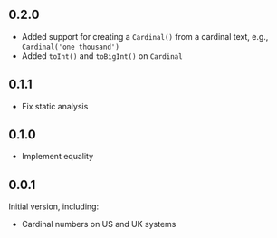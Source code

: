 
## 0.2.0

- Added support for creating a `Cardinal()` from a cardinal text, e.g., `Cardinal('one thousand')`
- Added `toInt()` and `toBigInt()` on `Cardinal`

## 0.1.1

- Fix static analysis

## 0.1.0

- Implement equality

## 0.0.1

Initial version, including:

- Cardinal numbers on US and UK systems
